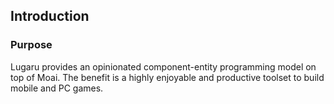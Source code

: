 ## Introduction

### Purpose

Lugaru provides an opinionated component-entity programming model on top of Moai. The benefit is a highly enjoyable and productive toolset to build mobile and PC games. 

